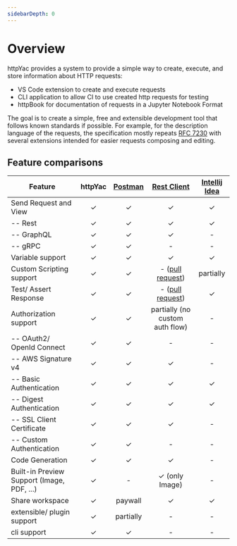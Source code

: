 ```yaml
---
sidebarDepth: 0
---
```


# Overview

httpYac provides a system to provide a simple way to create, execute, and store information about HTTP requests:

- VS Code extension to create and execute requests
- CLI application to allow CI to use created http requests for testing
- httpBook for documentation of requests in a Jupyter Notebook Format

The goal is to create a simple, free and extensible development tool that follows known standards if possible. For example, for the description language of the requests, the specification mostly repeats [RFC 7230](https://tools.ietf.org/html/rfc7230#section-3https://tools.ietf.org/html/rfc7230#section-3) with several extensions intended for easier requests composing and editing.

## Feature comparisons

| Feature | httpYac | [Postman](https://www.postman.com/) | [Rest Client](https://marketplace.visualstudio.com/items?itemName=humao.rest-client) | [Intellij Idea](https://www.jetbrains.com/help/idea/http-client-in-product-code-editor.html) |
| - | :-: | :-: | :-: | :-: |
| Send Request and View | ✓ | ✓ | ✓ | ✓ |
| -- Rest | ✓ | ✓ | ✓ | ✓ |
| -- GraphQL | ✓ | ✓ | ✓ | - |
| -- gRPC | ✓ | ✓ | - | - |
| Variable support | ✓ | ✓ | ✓ | ✓ |
| Custom Scripting support | ✓ | ✓ | - ([pull request](https://github.com/Huachao/vscode-restclient/pull/674)) | partially |
| Test/ Assert Response | ✓ | ✓ | - ([pull request](https://github.com/Huachao/vscode-restclient/pull/773)) | ✓ |
| Authorization support | ✓ | ✓ | partially (no custom auth flow) | - |
| -- OAuth2/ OpenId Connect | ✓ | ✓ | - | - |
| -- AWS Signature v4 | ✓ | ✓ | ✓ | - |
| -- Basic Authentication | ✓ | ✓ | ✓ | ✓ |
| -- Digest Authentication | ✓ | ✓ | ✓ | ✓ |
| -- SSL Client Certificate | ✓ | ✓ | ✓ | - |
| -- Custom Authentication | ✓ | ✓ | - | - |
| Code Generation | ✓ | ✓ | ✓ | - |
| Built-in Preview Support (Image, PDF, ...) | ✓ | - | ✓ (only Image) | - |
| Share workspace | ✓ | paywall | ✓ | ✓ |
| extensible/ plugin support | ✓ | partially | - | - |
| cli support | ✓ | ✓ | - | - |